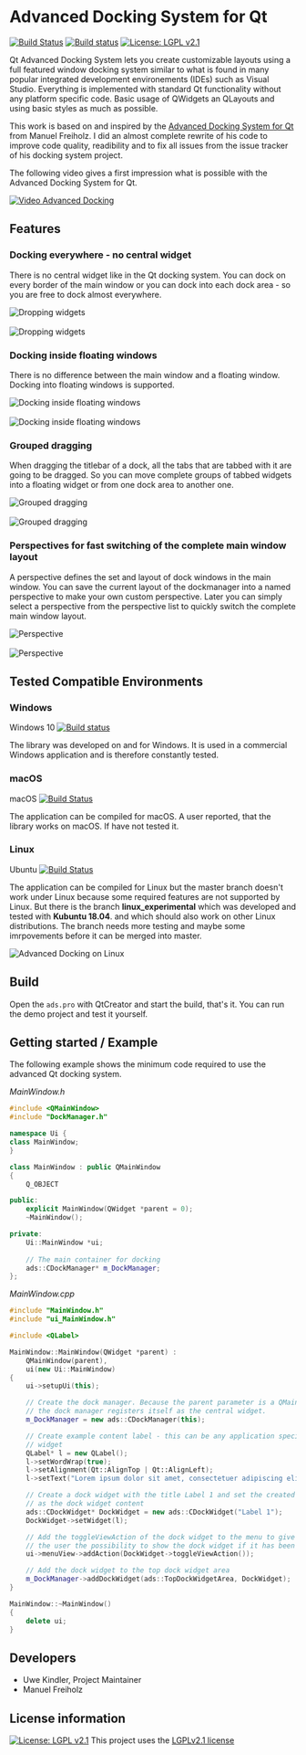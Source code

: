 # Advanced Docking System for Qt 
[![Build Status](https://travis-ci.org/githubuser0xFFFF/Qt-Advanced-Docking-System.svg?branch=master)](https://travis-ci.org/githubuser0xFFFF/Qt-Advanced-Docking-System)
[![Build status](https://ci.appveyor.com/api/projects/status/qcfb3cy932jw9mpy/branch/master?svg=true)](https://ci.appveyor.com/project/githubuser0xFFFF/qt-advanced-docking-system/branch/master)
[![License: LGPL v2.1](https://img.shields.io/badge/License-LGPL%20v2.1-blue.svg)](gnu-lgpl-v2.1.md)



Qt Advanced Docking System lets you create customizable layouts using a full 
featured window docking system similar to what is found in many popular 
integrated development environements (IDEs) such as Visual Studio. 
Everything is implemented with standard Qt functionality without any
platform specific code. Basic usage of QWidgets an QLayouts and using basic 
styles as much as possible.

This work is based on and inspired by the 
[Advanced Docking System for Qt](https://github.com/mfreiholz/Qt-Advanced-Docking-System) 
from Manuel Freiholz. I did an almost complete rewrite of his code to improve
code quality, readibility and to fix all issues from the issue tracker 
of his docking system project.

The following video gives a first impression what is possible with the Advanced Docking System for Qt.

[![Video Advanced Docking](doc/advanced-docking_video.png)](https://www.youtube.com/watch?v=7pdNfafg3Qc)

## Features
### Docking everywhere - no central widget
There is no central widget like in the Qt docking system. You can dock on every
border of the main window or you can dock into each dock area - so you are
free to dock almost everywhere.

![Dropping widgets](doc/preview-dragndrop.png)\
\
![Dropping widgets](doc/preview-dragndrop_dark.png)

### Docking inside floating windows
There is no difference between the main window and a floating window. Docking
into floating windows is supported.

![Docking inside floating windows](doc/floating-widget-dragndrop.png)\
\
![Docking inside floating windows](doc/floating-widget-dragndrop_dark.png)

### Grouped dragging
When dragging the titlebar of a dock, all the tabs that are tabbed with it are 
going to be dragged. So you can move complete groups of tabbed widgets into
a floating widget or from one dock area to another one.

![Grouped dragging](doc/grouped-dragging.png)\
\
![Grouped dragging](doc/grouped-dragging_dark.png)

### Perspectives for fast switching of the complete main window layout
A perspective defines the set and layout of dock windows in the main
window. You can save the current layout of the dockmanager into a named
perspective to make your own custom perspective. Later you can simply
select a perspective from the perspective list to quickly switch the complete 
main window layout.

![Perspective](doc/perspectives.png)\
\
![Perspective](doc/perspectives_dark.png)

## Tested Compatible Environments
### Windows
Windows 10 [![Build status](https://ci.appveyor.com/api/projects/status/qcfb3cy932jw9mpy/branch/master?svg=true)](https://ci.appveyor.com/project/githubuser0xFFFF/qt-advanced-docking-system/branch/master)

The library was developed on and for Windows. It is used in a commercial Windows application and is therefore constantly tested.

### macOS
macOS [![Build Status](https://travis-ci.org/githubuser0xFFFF/Qt-Advanced-Docking-System.svg?branch=master)](https://travis-ci.org/githubuser0xFFFF/Qt-Advanced-Docking-System)

The application can be compiled for macOS. A user reported, that the library works on macOS. If have not tested it.

### Linux
Ubuntu [![Build Status](https://travis-ci.org/githubuser0xFFFF/Qt-Advanced-Docking-System.svg?branch=master)](https://travis-ci.org/githubuser0xFFFF/Qt-Advanced-Docking-System)

The application can be compiled for Linux but the master branch doesn't work under Linux because some required features are not supported by Linux. But there is the branch **linux_experimental** which was developed and tested with **Kubuntu 18.04**. and which should also work on other Linux distributions. The branch needs more testing and maybe some imrpovements before it can be merged into master.

![Advanced Docking on Linux](doc/linux_kubuntu_1804.png)

## Build
Open the `ads.pro` with QtCreator and start the build, that's it.
You can run the demo project and test it yourself.

## Getting started / Example
The following example shows the minimum code required to use the advanced Qt docking system.

*MainWindow.h*

```cpp
#include <QMainWindow>
#include "DockManager.h"

namespace Ui {
class MainWindow;
}

class MainWindow : public QMainWindow
{
    Q_OBJECT

public:
    explicit MainWindow(QWidget *parent = 0);
    ~MainWindow();

private:
    Ui::MainWindow *ui;
    
    // The main container for docking
    ads::CDockManager* m_DockManager;
};
```
*MainWindow.cpp*
```cpp
#include "MainWindow.h"
#include "ui_MainWindow.h"

#include <QLabel>

MainWindow::MainWindow(QWidget *parent) :
    QMainWindow(parent),
    ui(new Ui::MainWindow)
{
    ui->setupUi(this);

    // Create the dock manager. Because the parent parameter is a QMainWindow
    // the dock manager registers itself as the central widget.
    m_DockManager = new ads::CDockManager(this);

    // Create example content label - this can be any application specific
    // widget
    QLabel* l = new QLabel();
    l->setWordWrap(true);
    l->setAlignment(Qt::AlignTop | Qt::AlignLeft);
    l->setText("Lorem ipsum dolor sit amet, consectetuer adipiscing elit. ");

    // Create a dock widget with the title Label 1 and set the created label
    // as the dock widget content
    ads::CDockWidget* DockWidget = new ads::CDockWidget("Label 1");
    DockWidget->setWidget(l);

    // Add the toggleViewAction of the dock widget to the menu to give
    // the user the possibility to show the dock widget if it has been closed
    ui->menuView->addAction(DockWidget->toggleViewAction());

    // Add the dock widget to the top dock widget area
    m_DockManager->addDockWidget(ads::TopDockWidgetArea, DockWidget);
}

MainWindow::~MainWindow()
{
    delete ui;
}
```

## Developers
- Uwe Kindler, Project Maintainer
- Manuel Freiholz 

## License information
[![License: LGPL v2.1](https://img.shields.io/badge/License-LGPL%20v2.1-blue.svg)](gnu-lgpl-v2.1.md)
This project uses the [LGPLv2.1 license](gnu-lgpl-v2.1.md)

